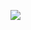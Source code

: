 ![](https://softmanjournal.files.wordpress.com/2016/12/15304512_10202741593737383_6917869826337115229_o.jpg?w=600&h=600)